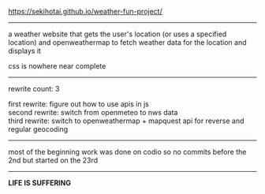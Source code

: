 https://sekihotai.github.io/weather-fun-project/

---

a weather website that gets the user's location (or uses a specified location) and openweathermap to fetch weather data for the location and displays it

css is nowhere near complete

---

rewrite count: 3

first rewrite: figure out how to use apis in js<br>
second rewrite: switch from openmeteo to nws data<br>
third rewrite: switch to openweathermap + mapquest api for reverse and regular geocoding

---

most of the beginning work was done on codio so no commits before the 2nd but started on the 23rd

---

**LIFE IS SUFFERING**
